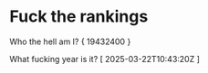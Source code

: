 # Fuck the rankings

Who the hell am I?
{ 19432400 }

What fucking year is it?
[ 2025-03-22T10:43:20Z ]

